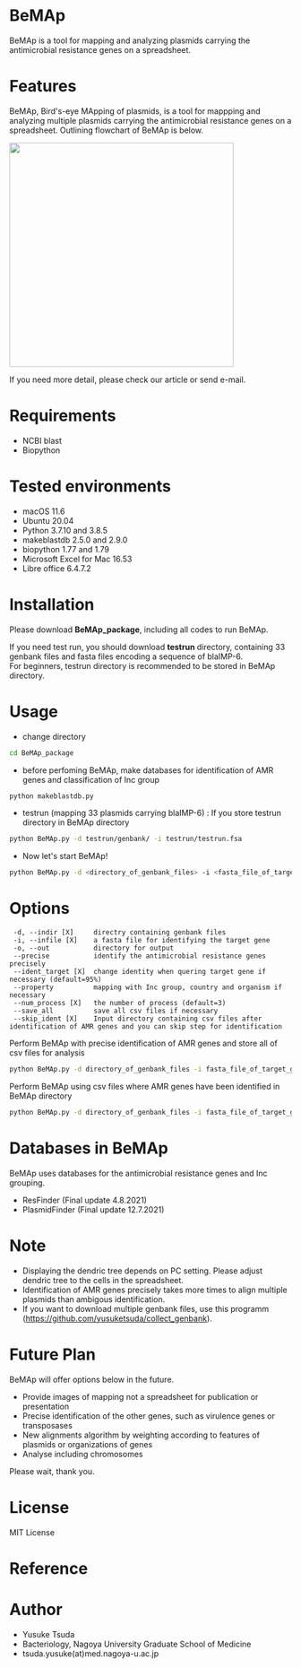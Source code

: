 # BeMAp
BeMAp is a tool for mapping and analyzing plasmids carrying the antimicrobial resistance genes on a spreadsheet.

# Features
BeMAp, Bird's-eye MApping of plasmids, is a tool for mappping and analyzing multiple plasmids carrying the antimicrobial resistance genes on a spreadsheet.
Outlining flowchart of BeMAp is below.

<img src="https://user-images.githubusercontent.com/89430651/138423530-dfa53397-c8b3-4dca-aa56-9d4c8f7a6fed.png" width="400">

If you need more detail, please check our article or send e-mail.


# Requirements 
* NCBI blast
* Biopython

# Tested environments
* macOS 11.6
* Ubuntu 20.04
* Python 3.7.10 and 3.8.5
* makeblastdb 2.5.0 and 2.9.0
* biopython 1.77 and 1.79
* Microsoft Excel for Mac 16.53
* Libre office 6.4.7.2

# Installation
Please download **BeMAp_package**, including all codes to run BeMAp.

If you need test run, you should download **testrun** directory, containing 33 genbank files and fasta files encoding a sequence of blaIMP-6.  
For beginners, testrun directory is recommended to be stored in BeMAp directory.

# Usage
* change directory
```bash
cd BeMAp_package
```

* before perfoming BeMAp, make databases for identification of AMR genes and classification of Inc group
```bash
python makeblastdb.py
```

* testrun (mapping 33 plasmids carrying blaIMP-6) : If you store testrun directory in BeMAp directory
```bash
python BeMAp.py -d testrun/genbank/ -i testrun/testrun.fsa
```

* Now let's start BeMAp!
```bash
python BeMAp.py -d <directory_of_genbank_files> -i <fasta_file_of_target_gene>
```

# Options
```
 -d, --indir [X]     directry containing genbank files 
 -i, --infile [X]    a fasta file for identifying the target gene 
 -o, --out           directory for output 
 --precise           identify the antimicrobial resistance genes precisely 
 --ident_target [X]  change identity when quering target gene if necessary (default=95%) 
 --property          mapping with Inc group, country and organism if necessary 
 --num_process [X]   the number of process (default=3) 
 --save_all          save all csv files if necessary 
 --skip_ident [X]    Input directory containing csv files after identification of AMR genes and you can skip step for identification 
```
Perform BeMAp with precise identification of AMR genes and store all of csv files for analysis
```bash
python BeMAp.py -d directory_of_genbank_files -i fasta_file_of_target_gene --precise --save_all
```
Perform BeMAp using csv files where AMR genes have been identified in BeMAp directory 
```bash
python BeMAp.py -d directory_of_genbank_files -i fasta_file_of_target_gene --skip_ident AMRs/
```

# Databases in BeMAp
BeMAp uses databases for the antimicrobial resistance genes and Inc grouping.
* ResFinder (Final update 4.8.2021)
* PlasmidFinder (Final update 12.7.2021)

# Note
* Displaying the dendric tree depends on PC setting. Please adjust dendric tree to the cells in the spreadsheet.
* Identification of AMR genes precisely takes more times to align multiple plasmids than ambigous identification.
* If you want to download multiple genbank files, use this programm (https://github.com/yusuketsuda/collect_genbank).

# Future Plan
BeMAp will offer options below in the future.

* Provide images of mapping not a spreadsheet for publication or presentation
* Precise identification of the other genes, such as virulence genes or transposases
* New alignments algorithm by weighting according to features of plasmids or organizations of genes
* Analyse including chromosomes

Please wait, thank you.

# License
MIT License

# Reference


# Author
* Yusuke Tsuda
* Bacteriology, Nagoya University Graduate School of Medicine
* tsuda.yusuke(at)med.nagoya-u.ac.jp
